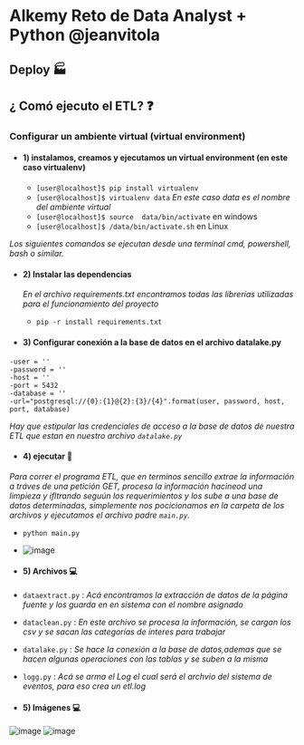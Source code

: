 # Alkemy Reto de Data Analyst + Python  @jeanvitola

## Deploy :factory:

## ¿ Comó ejecuto el ETL? :question:

### Configurar un ambiente virtual (virtual environment)

- #### 1) instalamos, creamos y ejecutamos un virtual environment (en este caso virtualenv)

  - `[user@localhost]$ pip install virtualenv `
  - `[user@localhost]$ virtualenv data`  *En este caso data es el nombre del ambiente virtual*
  - `[user@localhost]$ source  data/bin/activate` en windows
  - `[user@localhost]$ /data/bin/activate.sh` en Linux
  

*Los siguientes comandos se ejecutan desde una terminal cmd, powershell, bash o similar.*


- #### 2)  Instalar las dependencias 

   *En el archivo requirements.txt encontramos todas las librerías utilizadas para el funcionamiento
   del proyecto*
  - `pip -r install requirements.txt`

- #### 3) Configurar conexión a la base de datos en el archivo datalake.py
 ```
-user = ''
-password = ''
-host = ''
-port = 5432
-database = ''
-url="postgresql://{0}:{1}@{2}:{3}/{4}".format(user, password, host, port, database)
```
*Hay que estipular las credenciales de acceso a la base de datos de nuestra ETL que estan en nuestro archivo `datalake.py`*

- #### 4) ejecutar :snake:
 *Para correr el programa ETL, que en terminos sencillo extrae la información a tráves de una petición GET, procesa la información  hacineod una limpieza y ifltrando seguún los requerimientos y los sube a una base de datos determinadas, simplemente nos pocicionamos en la carpeta de los archivos y ejecutamos el archivo padre  `main.py`.*

- `python main.py`
- ![image](https://user-images.githubusercontent.com/75003188/185765331-c03a625d-631b-4839-bef0-9552654d0470.png)

- #### 5) Archivos :computer:
- `dataextract.py` : *Acá encontramos la extracción de datos de la página fuente y los guarda en en sistema con el nombre asignado*
- `dataclean.py` : *En este archivo se procesa la información, se cargan los csv y se sacan las categorías de interes para trabajar*
- `datalake.py` : *Se hace la conexión a la base de datos,ademas que se hacen algunas operaciones con las tablas y se suben a la misma*
- `logg.py`     : *Acá se arma el Log el cual será el archvio del sistema de eventos, para eso crea un  etl.log*


- #### 5) Imágenes :computer:
![image](https://user-images.githubusercontent.com/75003188/185765700-906d8630-9c04-41fe-8e58-ef35c01740ef.png)
![image](https://user-images.githubusercontent.com/75003188/185765715-ee3714bf-da05-4425-afd8-e6bd11ccd831.png)


